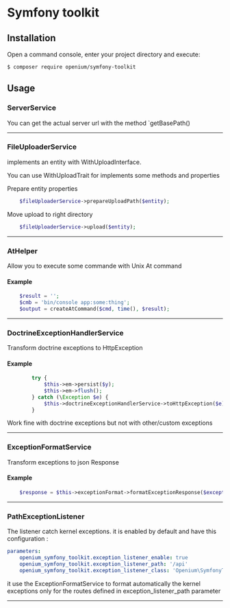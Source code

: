Symfony toolkit
===============

Installation
------------

Open a command console, enter your project directory and execute:

```bash
$ composer require openium/symfony-toolkit
```

Usage
-----

### ServerService

You can get the actual server url with the method `getBasePath()

---

### FileUploaderService

implements an entity with WithUploadInterface.

You can use WithUploadTrait for implements some methods and properties

Prepare entity properties
~~~php
    $fileUploaderService->prepareUploadPath($entity);
~~~

Move upload to right directory
~~~php
    $fileUploaderService->upload($entity);
~~~

---

### AtHelper

Allow you to execute some commande with Unix At command

#### Example

~~~php
    $result = '';
    $cmb = 'bin/console app:some:thing';
    $output = createAtCommand($cmd, time(), $result);
~~~

---

### DoctrineExceptionHandlerService

Transform doctrine exceptions to HttpException

#### Example

~~~php
        try {
            $this->em->persist($y);
            $this->em->flush();
        } catch (\Exception $e) {
            $this->doctrineExceptionHandlerService->toHttpException($e);
        }
~~~

Work fine with doctrine exceptions but not with other/custom exceptions

---

### ExceptionFormatService

Transform exceptions to json Response

#### Example

~~~php
    $response = $this->exceptionFormat->formatExceptionResponse($exception);
~~~

---

### PathExceptionListener

The listener catch kernel exceptions.
it is enabled by default and have this configuration :

~~~yaml
parameters:
    openium_symfony_toolkit.exception_listener_enable: true
    openium_symfony_toolkit.exception_listener_path: '/api'
    openium_symfony_toolkit.exception_listener_class: 'Openium\SymfonyToolKitBundle\EventListener\PathExceptionListener'
~~~

it use the ExceptionFormatService to format automatically the kernel exceptions
only for the routes defined in exception_listener_path parameter

---